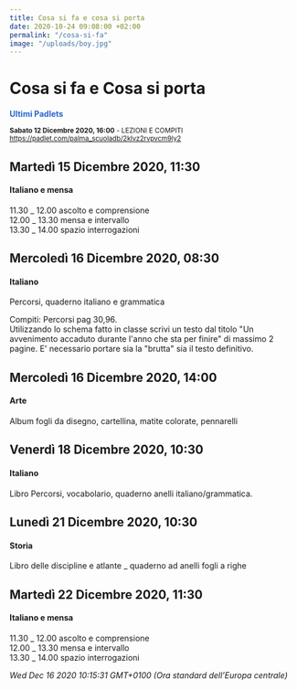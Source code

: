 ```yaml
---
title: Cosa si fa e cosa si porta
date: 2020-10-24 09:08:00 +02:00
permalink: "/cosa-si-fa"
image: "/uploads/boy.jpg"
---
```


# Cosa si fa e Cosa si porta
<span style="color:#2B65CF">__Ultimi Padlets__</span> 

<sup>__Sabato 12 Dicembre 2020, 16:00__ - LEZIONI E COMPITI
<a href="https://padlet.com/palma_scuoladb/2klvz2rvpvcm9ly2" id="ow1396" __is_owner="true">https://padlet.com/palma_scuoladb/2klvz2rvpvcm9ly2</a>  </sup>

## Martedì 15 Dicembre 2020, 11:30
#### Italiano e mensa
11.30 _ 12.00 ascolto e comprensione   
12.00 _ 13.30 mensa e intervallo  
13.30 _ 14.00 spazio interrogazioni  
## Mercoledì 16 Dicembre 2020, 08:30
#### Italiano
Percorsi, quaderno italiano e grammatica  
  
Compiti: Percorsi pag 30,96.  
Utilizzando lo schema fatto in classe scrivi un testo dal titolo "Un avvenimento accaduto durante l'anno che sta per finire" di massimo 2 pagine. E' necessario portare sia la "brutta" sia il testo definitivo.  
## Mercoledì 16 Dicembre 2020, 14:00
#### Arte
Album fogli da disegno, cartellina, matite colorate, pennarelli  
## Venerdì 18 Dicembre 2020, 10:30
#### Italiano
Libro Percorsi, vocabolario, quaderno anelli italiano/grammatica.  
## Lunedì 21 Dicembre 2020, 10:30
#### Storia
Libro delle discipline e atlante _ quaderno ad anelli fogli a righe  
## Martedì 22 Dicembre 2020, 11:30
#### Italiano e mensa
11.30 _ 12.00 ascolto e comprensione   
12.00 _ 13.30 mensa e intervallo  
13.30 _ 14.00 spazio interrogazioni  

_Wed Dec 16 2020 10:15:31 GMT+0100 (Ora standard dell’Europa centrale)_